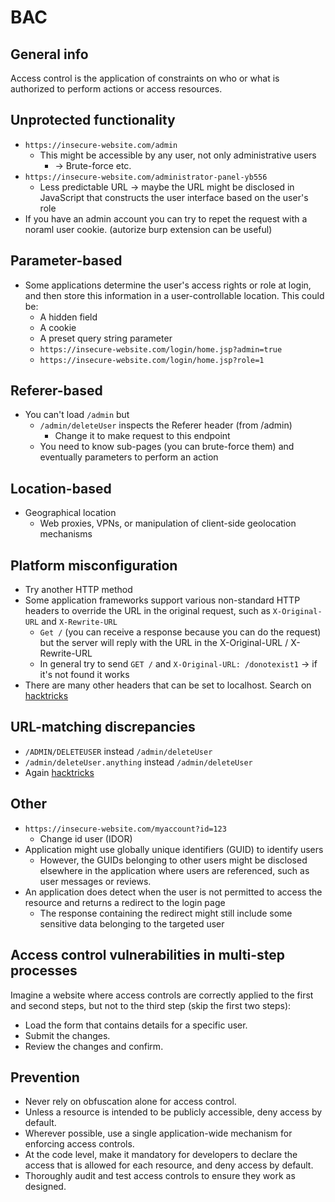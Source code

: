 # BAC

## General info

Access control is the application of constraints on who or what is authorized to perform actions or access resources.

## Unprotected functionality

* `https://insecure-website.com/admin`
  * This might be accessible by any user, not only administrative users
    * \-> Brute-force etc.
* `https://insecure-website.com/administrator-panel-yb556`
  * Less predictable URL -> maybe the URL might be disclosed in JavaScript that constructs the user interface based on the user's role
* If you have an admin account you can try to repet the request with a noraml user cookie. (autorize burp extension can be useful)

## Parameter-based

* Some applications determine the user's access rights or role at login, and then store this information in a user-controllable location. This could be:
  * A hidden field
  * A cookie
  * A preset query string parameter
  * `https://insecure-website.com/login/home.jsp?admin=true`
  * `https://insecure-website.com/login/home.jsp?role=1`

## Referer-based

* You can't load `/admin` but
  * `/admin/deleteUser` inspects the Referer header (from /admin)
    * Change it to make request to this endpoint
  * You need to know sub-pages (you can brute-force them) and eventually parameters to perform an action

## Location-based

* Geographical location
  * Web proxies, VPNs, or manipulation of client-side geolocation mechanisms

## Platform misconfiguration

* Try another HTTP method
* Some application frameworks support various non-standard HTTP headers to override the URL in the original request, such as `X-Original-URL` and `X-Rewrite-URL`
  * `Get /` (you can receive a response because you can do the request) but the server will reply with the URL in the X-Original-URL / X-Rewrite-URL
  * In general try to send `GET /` and `X-Original-URL: /donotexist1` -> if it's not found it works
* There are many other headers that can be set to localhost. Search on [hacktricks](https://book.hacktricks.xyz/network-services-pentesting/pentesting-web/403-and-401-bypasses)

## URL-matching discrepancies

* `/ADMIN/DELETEUSER` instead `/admin/deleteUser`
* `/admin/deleteUser.anything` instead `/admin/deleteUser`
* Again [hacktricks](https://book.hacktricks.xyz/network-services-pentesting/pentesting-web/403-and-401-bypasses)

## Other

* `https://insecure-website.com/myaccount?id=123`
  * Change id user (IDOR)
* Application might use globally unique identifiers (GUID) to identify users
  * However, the GUIDs belonging to other users might be disclosed elsewhere in the application where users are referenced, such as user messages or reviews.
* An application does detect when the user is not permitted to access the resource and returns a redirect to the login page
  * The response containing the redirect might still include some sensitive data belonging to the targeted user

## Access control vulnerabilities in multi-step processes

Imagine a website where access controls are correctly applied to the first and second steps, but not to the third step (skip the first two steps):

* Load the form that contains details for a specific user.
* Submit the changes.
* Review the changes and confirm.

## Prevention

* Never rely on obfuscation alone for access control.
* Unless a resource is intended to be publicly accessible, deny access by default.
* Wherever possible, use a single application-wide mechanism for enforcing access controls.
* At the code level, make it mandatory for developers to declare the access that is allowed for each resource, and deny access by default.
* Thoroughly audit and test access controls to ensure they work as designed.
